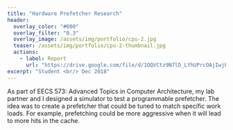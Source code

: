 ```yaml
---
title: "Hardware Prefetcher Research"
header:
  overlay_color: "#000"
  overlay_filter: "0.3"
  overlay_image: /assets/img/portfolio/cpu-2.jpg
  teaser: /assets/img/portfolio/cpu-2-thumbnail.jpg
  actions:
    - label: Report
      url: "https://drive.google.com/file/d/1OQVCtz9N7lD_LYhUPrcOAjIwjPcndfrq/view?usp=sharing"
excerpt: "Student <br/> Dec 2018"
---
```


As part of EECS 573: Advanced Topics in Computer Architecture, my lab partner
and I designed a simulator to test a programmable prefetcher.  The idea was to
create a prefetcher that could be tuned to match specific work loads.  For
example, prefetching could be more aggressive when it will lead to more hits in
the cache.
